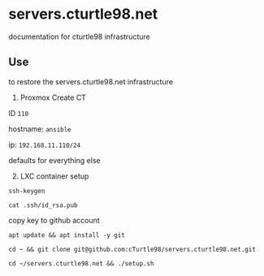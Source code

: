 # servers.cturtle98.net
documentation for cturtle98 infrastructure

## Use

to restore the servers.cturtle98.net infrastructure

1) Proxmox Create CT

ID `110`

hostname: `ansible`

ip: `192.168.11.110/24`

defaults for everything else


2) LXC container setup

`ssh-keygen`

`cat .ssh/id_rsa.pub`

copy key to github account

`apt update && apt install -y git`

`cd ~ && git clone git@github.com:cTurtle98/servers.cturtle98.net.git`

`cd ~/servers.cturtle98.net && ./setup.sh`

